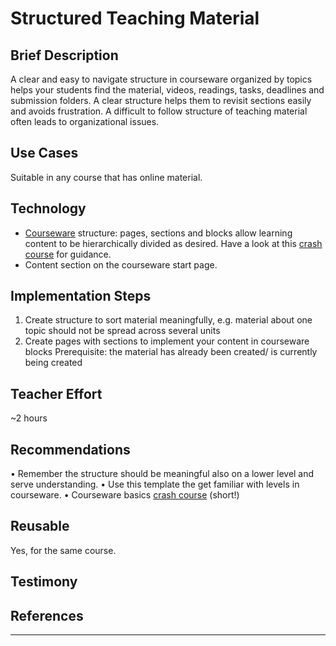# Structured Teaching Material 
## Brief Description
A clear and easy to navigate structure in courseware organized by topics helps your students find the material, videos, readings, tasks, deadlines and submission folders. 
A clear structure helps them to revisit sections easily and avoids frustration.  A difficult to follow structure of teaching material often leads to organizational issues. 

## Use Cases 
Suitable in any course that has online material. 

## Technology
- <a href="https://digitale-lehre.virtuos.uni-osnabrueck.de/eintrag/courseware/" target="_blank">Courseware</a> structure: pages, sections and blocks allow 
learning content to be hierarchically divided as desired. Have a look at this <a href="https://hilfe.studip.de/help/5.0/de/Basis/CoursewareVideotutorials" target="_blank">crash course</a> for guidance. 
- Content section on the courseware start page.

## Implementation Steps
1.	Create structure to sort material meaningfully, e.g. material about one topic should not be spread across several units
2.	Create pages with sections to implement your content in courseware blocks
Prerequisite: the material has already been created/ is currently being created 

## Teacher Effort
~2 hours 

## Recommendations 
•	Remember the structure should be meaningful also on a lower level and serve understanding. 
•	Use this template the get familiar with levels in courseware. 
•	Courseware basics <a href="https://hilfe.studip.de/help/5.0/de/Basis/CoursewareVideotutorials" target="_blank">crash course</a> (short!)

## Reusable
Yes, for the same course. 

## Testimony 
[//]: <> (testimony= kai-Uwe?)

## References
[//]: <> (References='emtpy') 

----
[//]: <> (task_complexity='2')